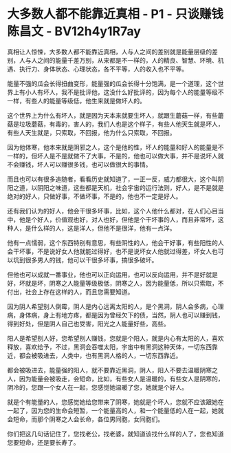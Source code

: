 # 大多数人都不能靠近真相 - P1 - 只谈赚钱陈昌文 - BV12h4y1R7ay

真相让人惊悚，大多数人都不能靠近真相，人与人之间的差别就是能量层级的差别，人与人之间的能量千差万别，从来都是不一样的，人的精良、智慧、环境、机遇、执行力、身体状态、心理状态，各不平等，人的收入也不平等。

能量不强的瓜会长得扭曲变形，能量强的瓜会长得十分饱满，是一个道理，这个世界上有小人有坏人，我不是批评他，这没什么好批评的，因为每个人的能量等级不一样，有些人的能量等级低，他生来就是做坏人的。

这个世界上为什么有坏人，就是因为天本来就要生坏人，就跟生蘑菇一样，有些蘑菇是垃圾蘑菇，有毒的，害人的，我们人也是这个样子，有些人他天生就是坏人，有些人天生就是，只索取，不回报，他为什么只索取，不回报。

因为他体寒，他本来就是阴邪之人，这个是他的性，坏人的能量和好人的能量是不一样的，但坏人是不是就做不了大事，不是的，他也可以做大事，并不是说坏人就不会赚钱，坏人可以赚很多钱，也可以做很大的事情。

而且也可以有很多追随者，看看历史就知道了，一正一反，威力都很大，这个叫阴阳之道，以阴阳之味道，这些都是天机，社会宇宙的运行法则，好人，是不是就是绝对的好人，只做好事，不做坏事，不是的，他也不一定是好人。

还有我们认为的好人，他会干很多坏事，比如，这个人他什么都对，在人们心目当中，他是个好人，价值观也好，对人也好，但他是个干坏事的人，而且非常坏，这种人，是什么样的人，这是洋人，但他不是很洋，他有一点洋。

他有一点懦弱，这个东西特别有意思，有些阴性的人，他会干好事，有些阳性的人会干坏事，不是说好女人他就能过得好，也不是说坏女人他就过得差，坏女人也可以坑到很多男人的钱，他可以干很多坏事，搞很多破坏。

但他也可以成就一番事业，他也可以正向运用，也可以反向运用，并不是好就是好，坏就是坏，阴寒之人能量等级极低，阴寒之人，因为能量低，所以只索取，不付出，社会上存在这样的人，而且您需要知道。

因为阴人希望别人倒霉，阴人是内心远离太阳的人，是个黑洞，阴人会多病，心理病，身体病，身上有地方疼，都是因为曾经欠下的债，当然，阴人也可以赚到钱，得到好处，但是阴人自己也受害，阳光之人能量好些，高些。

阳人是希望别人好，您希望别人赚钱，您就是个阳人，就是内心有太阳的人，喜欢释放，喜欢给予，不过，黑洞会吞噬太阳，宇宙中有黑洞这种天体，一切东西靠近，都会被吸进去，人类中，也有黑洞人格的人，一切东西靠近。

都会被吸进去，能量强的阳人，就不要靠近黑洞，阴人，阳人不要去温暖阴寒之人，因为能量会被吸走，会短命，比如，有些女人是温暖的，有些女人是阴寒的，阴冷的，您跟一个女人在一起，您感觉她温暖了您，她就是个好人。

就是个有能量的人，您感觉她给您带来了阴寒，她就是个坏人，您就不应该跟她在一起了，因为您的生命会短暂，一个能量高的人，和一个能量低的人在一起，她就会短命，而那个阴寒之人会长命，各位男同胞，女同胞们。

你们把这几句话记住了，您找老公，找老婆，就知道该找什么样的人了，您也知道您要短命，还是要长寿了。
